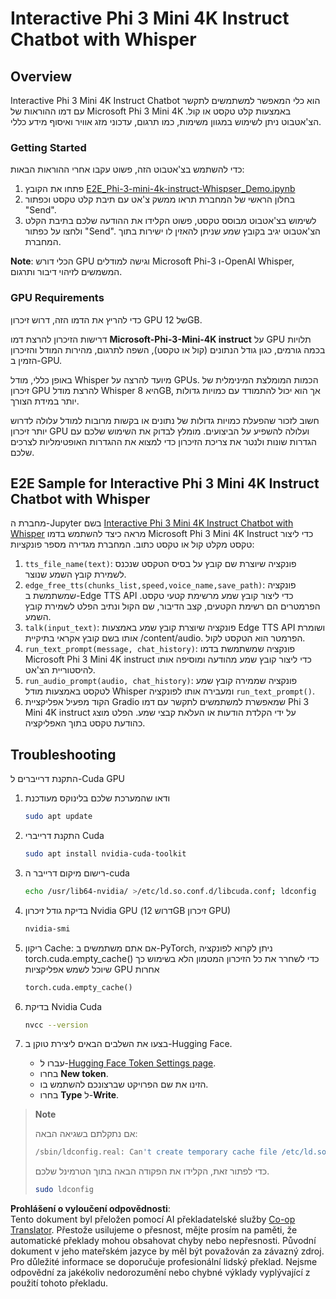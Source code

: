 <!--
CO_OP_TRANSLATOR_METADATA:
{
  "original_hash": "006e8cf75211d3297f24e1b22e38955f",
  "translation_date": "2025-05-09T18:33:51+00:00",
  "source_file": "md/02.Application/01.TextAndChat/Phi3/E2E_Phi-3-mini_with_whisper.md",
  "language_code": "cs"
}
-->
# Interactive Phi 3 Mini 4K Instruct Chatbot with Whisper

## Overview

Interactive Phi 3 Mini 4K Instruct Chatbot הוא כלי המאפשר למשתמשים לתקשר עם דמו ההוראות של Microsoft Phi 3 Mini 4K באמצעות קלט טקסט או קול. הצ'אטבוט ניתן לשימוש במגוון משימות, כמו תרגום, עדכוני מזג אוויר ואיסוף מידע כללי.

### Getting Started

כדי להשתמש בצ'אטבוט הזה, פשוט עקבו אחרי ההוראות הבאות:

1. פתחו את הקובץ [E2E_Phi-3-mini-4k-instruct-Whispser_Demo.ipynb](https://github.com/microsoft/Phi-3CookBook/blob/main/code/06.E2E/E2E_Phi-3-mini-4k-instruct-Whispser_Demo.ipynb)
2. בחלון הראשי של המחברת תראו ממשק צ'אט עם תיבת קלט טקסט וכפתור "Send".
3. לשימוש בצ'אטבוט מבוסס טקסט, פשוט הקלידו את ההודעה שלכם בתיבת הקלט ולחצו על כפתור "Send". הצ'אטבוט יגיב בקובץ שמע שניתן להאזין לו ישירות בתוך המחברת.

**Note**: הכלי דורש GPU וגישה למודלים Microsoft Phi-3 ו-OpenAI Whisper, המשמשים לזיהוי דיבור ותרגום.

### GPU Requirements

כדי להריץ את הדמו הזה, דרוש זיכרון GPU של 12GB.

דרישות הזיכרון להרצת דמו **Microsoft-Phi-3-Mini-4K instruct** על GPU תלויות בכמה גורמים, כגון גודל הנתונים (קול או טקסט), השפה לתרגום, מהירות המודל והזיכרון הזמין ב-GPU.

באופן כללי, מודל Whisper מיועד להרצה על GPUs. הכמות המומלצת המינימלית של זיכרון GPU להרצת מודל Whisper היא 8GB, אך הוא יכול להתמודד עם כמויות גדולות יותר במידת הצורך.

חשוב לזכור שהפעלת כמויות גדולות של נתונים או בקשות מרובות למודל עלולה לדרוש יותר זיכרון GPU ועלולה להשפיע על הביצועים. מומלץ לבדוק את השימוש שלכם עם הגדרות שונות ולנטר את צריכת הזיכרון כדי למצוא את ההגדרות האופטימליות לצרכים שלכם.

## E2E Sample for Interactive Phi 3 Mini 4K Instruct Chatbot with Whisper

מחברת ה-Jupyter בשם [Interactive Phi 3 Mini 4K Instruct Chatbot with Whisper](https://github.com/microsoft/Phi-3CookBook/blob/main/code/06.E2E/E2E_Phi-3-mini-4k-instruct-Whispser_Demo.ipynb) מראה כיצד להשתמש בדמו Microsoft Phi 3 Mini 4K Instruct כדי ליצור טקסט מקלט קול או טקסט כתוב. המחברת מגדירה מספר פונקציות:

1. `tts_file_name(text)`: פונקציה שיוצרת שם קובץ על בסיס הטקסט שנכנס לשמירת קובץ השמע שנוצר.
1. `edge_free_tts(chunks_list,speed,voice_name,save_path)`: פונקציה שמשתמשת ב-Edge TTS API כדי ליצור קובץ שמע מרשימת קטעי טקסט. הפרמטרים הם רשימת הקטעים, קצב הדיבור, שם הקול ונתיב הפלט לשמירת קובץ השמע.
1. `talk(input_text)`: פונקציה שיוצרת קובץ שמע באמצעות Edge TTS API ושומרת אותו בשם קובץ אקראי בתיקיית /content/audio. הפרמטר הוא הטקסט לקול.
1. `run_text_prompt(message, chat_history)`: פונקציה שמשתמשת בדמו Microsoft Phi 3 Mini 4K instruct כדי ליצור קובץ שמע מהודעה ומוסיפה אותו להיסטוריית הצ'אט.
1. `run_audio_prompt(audio, chat_history)`: פונקציה שממירה קובץ שמע לטקסט באמצעות מודל Whisper ומעבירה אותו לפונקציה `run_text_prompt()`.
1. הקוד מפעיל אפליקציית Gradio שמאפשרת למשתמשים לתקשר עם דמו Phi 3 Mini 4K instruct על ידי הקלדת הודעות או העלאת קבצי שמע. הפלט מוצג כהודעת טקסט בתוך האפליקציה.

## Troubleshooting

התקנת דרייברים ל-Cuda GPU

1. ודאו שהמערכת שלכם בלינוקס מעודכנת

    ```bash
    sudo apt update
    ```

1. התקנת דרייברי Cuda

    ```bash
    sudo apt install nvidia-cuda-toolkit
    ```

1. רישום מיקום דרייבר ה-cuda

    ```bash
    echo /usr/lib64-nvidia/ >/etc/ld.so.conf.d/libcuda.conf; ldconfig
    ```

1. בדיקת גודל זיכרון Nvidia GPU (דרוש 12GB זיכרון GPU)

    ```bash
    nvidia-smi
    ```

1. ריקון Cache: אם אתם משתמשים ב-PyTorch, ניתן לקרוא לפונקציה torch.cuda.empty_cache() כדי לשחרר את כל הזיכרון המטמון הלא בשימוש כך שיוכל לשמש אפליקציות GPU אחרות

    ```python
    torch.cuda.empty_cache() 
    ```

1. בדיקת Nvidia Cuda

    ```bash
    nvcc --version
    ```

1. בצעו את השלבים הבאים ליצירת טוקן ב-Hugging Face.

    - עברו ל-[Hugging Face Token Settings page](https://huggingface.co/settings/tokens?WT.mc_id=aiml-137032-kinfeylo).
    - בחרו **New token**.
    - הזינו את שם הפרויקט שברצונכם להשתמש בו.
    - בחרו **Type** ל-**Write**.

> **Note**
>
> אם נתקלתם בשגיאה הבאה:
>
> ```bash
> /sbin/ldconfig.real: Can't create temporary cache file /etc/ld.so.cache~: Permission denied 
> ```
>
> כדי לפתור זאת, הקלידו את הפקודה הבאה בתוך הטרמינל שלכם.
>
> ```bash
> sudo ldconfig
> ```

**Prohlášení o vyloučení odpovědnosti**:  
Tento dokument byl přeložen pomocí AI překladatelské služby [Co-op Translator](https://github.com/Azure/co-op-translator). Přestože usilujeme o přesnost, mějte prosím na paměti, že automatické překlady mohou obsahovat chyby nebo nepřesnosti. Původní dokument v jeho mateřském jazyce by měl být považován za závazný zdroj. Pro důležité informace se doporučuje profesionální lidský překlad. Nejsme odpovědní za jakékoliv nedorozumění nebo chybné výklady vyplývající z použití tohoto překladu.